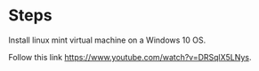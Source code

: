 # Steps

Install linux mint virtual machine on a Windows 10 OS.

Follow this link https://www.youtube.com/watch?v=DRSqlX5LNys.

